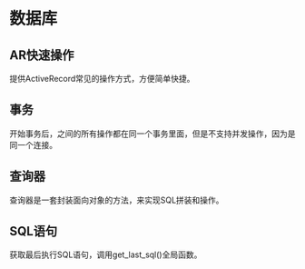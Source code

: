# 数据库

## AR快速操作

提供ActiveRecord常见的操作方式，方便简单快捷。

## 事务
开始事务后，之间的所有操作都在同一个事务里面，但是不支持并发操作，因为是同一个连接。

## 查询器

查询器是一套封装面向对象的方法，来实现SQL拼装和操作。

## SQL语句
获取最后执行SQL语句，调用get_last_sql()全局函数。
